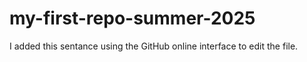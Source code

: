 # my-first-repo-summer-2025

I added this sentance using the GitHub online interface to edit the file.
